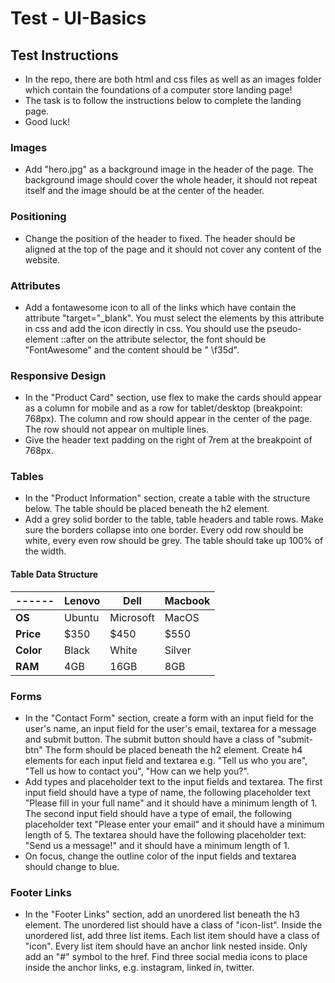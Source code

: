 # Test - UI-Basics

## Test Instructions
* In the repo, there are both html and css files as well as an images folder which contain the foundations of a computer store landing page! 
* The task is to follow the instructions below to complete the landing page.
* Good luck! 

### Images 
* Add "hero.jpg" as a background image in the header of the page. The background image should cover the whole header, it should not repeat itself and the image should be at the center of the header.

### Positioning 
* Change the position of the header to fixed. The header should be aligned at the top of the page and it should not cover any content of the website.

### Attributes
* Add a fontawesome icon to all of the links which have contain the attribute "target="_blank". You must select the elements by this attribute in css and add the icon directly in css. You should use the pseudo-element ::after on the attribute selector, the font should be "FontAwesome" and the content should be " \f35d".

### Responsive Design
* In the "Product Card" section, use flex to make the cards should appear as a column for mobile and as a row for tablet/desktop (breakpoint: 768px). The column and row should appear in the center of the page. The row should not appear on multiple lines.
* Give the header text padding on the right of 7rem at the breakpoint of 768px.

### Tables 
* In the "Product Information" section, create a table with the structure below. The table should be placed beneath the h2 element.
* Add a grey solid border to the table, table headers and table rows. Make sure the borders collapse into one border. Every odd row should be white, every even row should be grey. The table should take up 100% of the width.

#### Table Data Structure
|------|Lenovo|Dell|Macbook|
|-----------|------|----|-------|
|**OS**|Ubuntu|Microsoft|MacOS|
|**Price**|$350|$450|$550|
|**Color**|Black|White|Silver|
|**RAM**|4GB|16GB|8GB|

### Forms 
* In the "Contact Form" section, create a form with an input field for the user's name, an input field for the user's email, textarea for a message and submit button. The submit button should have a class of "submit-btn"  The form should be placed beneath the h2 element. Create h4 elements for each input field and textarea e.g. "Tell us who you are", "Tell us how to contact you", "How can we help you?". 
* Add types and placeholder text to the input fields and textarea. The first input field should have a type of name, the following placeholder text "Please fill in your full name" and it should have a minimum length of 1. The second input field should have a type of email, the following placeholder text "Please enter your email" and it should have a minimum length of 5. The textarea should have the following placeholder text: "Send us a message!" and it should have a minimum length of 1.
* On focus, change the outline color of the input fields and textarea should change to blue.

### Footer Links 
* In the "Footer Links" section, add an unordered list beneath the h3 element. The unordered list should have a class of "icon-list". Inside the unordered list, add three list items. Each list item should have a class of "icon". Every list item should have an anchor link nested inside. Only add an "#" symbol to the href. Find three social media icons to place inside the anchor links, e.g. instagram, linked in, twitter.

